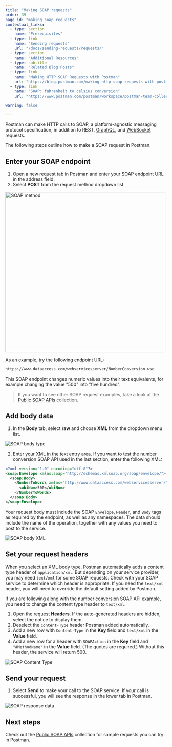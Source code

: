 ```yaml
---
title: "Making SOAP requests"
order: 39
page_id: "making_soap_requests"
contextual_links:
  - type: section
    name: "Prerequisites"
  - type: link
    name: "Sending requests"
    url: "/docs/sending-requests/requests/"
  - type: section
    name: "Additional Resources"
  - type: subtitle
    name: "Related Blog Posts"
  - type: link
    name: "Making HTTP SOAP Requests with Postman"
    url: "https://blog.postman.com/making-http-soap-requests-with-postman/"
  - type: link
    name: "SOAP: fahrenheit to celsius conversion"
    url: "https://www.postman.com/postman/workspace/postman-team-collections/collection/1559645-468bc02d-1eb5-40d6-bf98-b4e5c6574e41?ctx=documentation"

warning: false

---
```


Postman can make HTTP calls to SOAP, a platform-agnostic messaging protocol specification, in addition to REST, [GraphQL](/docs/sending-requests/supported-api-frameworks/graphql/), and [WebSocket](/docs/sending-requests/supported-api-frameworks/websocket/) requests.

The following steps outline how to make a SOAP request in Postman.

## Enter your SOAP endpoint

1. Open a new request tab in Postman and enter your SOAP endpoint URL in the address field.
1. Select __POST__ from the request method dropdown list.

<img src="https://assets.postman.com/postman-docs/soap-method.jpg" alt="SOAP method" width="500px"/>

As an example, try the following endpoint URL:

```xml
https://www.dataaccess.com/webservicesserver/NumberConversion.wso
```

This SOAP endpoint changes numeric values into their text equivalents, for example changing the value "500" into "five hundred".

> If you want to see other SOAP request examples, take a look at the [Public SOAP APIs](https://www.postman.com/cs-demo/workspace/public-soap-apis/overview) collection.

## Add body data

1. In the __Body__ tab, select __raw__ and choose __XML__ from the dropdown menu list.

![SOAP body type](https://assets.postman.com/postman-docs/soap-body-type.jpg)

2. Enter your XML in the text entry area. If you want to test the number conversion SOAP API used in the last section, enter the following XML:

```xml
<?xml version="1.0" encoding="utf-8"?>
<soap:Envelope xmlns:soap="http://schemas.xmlsoap.org/soap/envelope/">
  <soap:Body>
    <NumberToWords xmlns="http://www.dataaccess.com/webservicesserver/">
      <ubiNum>500</ubiNum>
    </NumberToWords>
  </soap:Body>
</soap:Envelope>
```

Your request body must include the SOAP `Envelope`, `Header`, and `Body` tags as required by the endpoint, as well as any namespaces. The data should include the name of the operation, together with any values you need to post to the service.

![SOAP body XML](https://assets.postman.com/postman-docs/soap-body-xml.jpg)

## Set your request headers

When you select an XML body type, Postman automatically adds a content type header of `application/xml`. But depending on your service provider, you may need `text/xml` for some SOAP requests. Check with your SOAP service to determine which header is appropriate. If you need the `text/xml` header, you will need to override the default setting added by Postman.

If you are following along with the number conversion SOAP API example, you need to change the content type header to `text/xml`.

1. Open the request __Headers__. If the auto-generated headers are hidden, select the notice to display them.
1. Deselect the `Content-Type` header Postman added automatically.
1. Add a new row with `Content-Type` in the __Key__ field and `text/xml` in the __Value__ field.
1. Add a new row for a header with  `SOAPAction` in the __Key__ field and `"#MethodName"` in the __Value__ field. (The quotes are required.) Without this header, the service will return 500.

![SOAP Content Type](https://assets.postman.com/postman-docs/soap-content-type.jpg)

## Send your request

1. Select __Send__ to make your call to the SOAP service. If your call is successful, you will see the response in the lower tab in Postman.

![SOAP response data](https://assets.postman.com/postman-docs/soap-response-data.jpg)

## Next steps

Check out the [Public SOAP APIs](https://www.postman.com/cs-demo/workspace/public-soap-apis/overview) collection for sample requests you can try in Postman.
